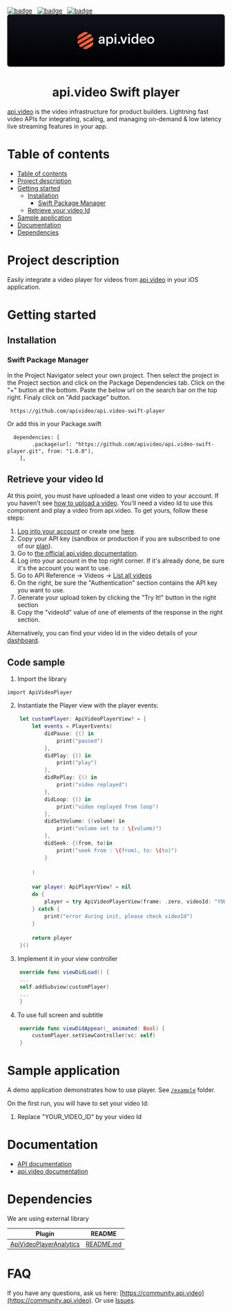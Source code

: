 [![badge](https://img.shields.io/twitter/follow/api_video?style=social)](https://twitter.com/intent/follow?screen_name=api_video)
&nbsp; [![badge](https://img.shields.io/github/stars/apivideo/api.video-swift-player?style=social)](https://github.com/apivideo/api.video-swift-player)
&nbsp; [![badge](https://img.shields.io/discourse/topics?server=https%3A%2F%2Fcommunity.api.video)](https://community.api.video)
![](https://github.com/apivideo/API_OAS_file/blob/master/apivideo_banner.png)
<h1 align="center">api.video Swift player</h1>

[api.video](https://api.video) is the video infrastructure for product builders. Lightning fast
video APIs for integrating, scaling, and managing on-demand & low latency live streaming features in
your app.

# Table of contents

- [Table of contents](#table-of-contents)
- [Project description](#project-description)
- [Getting started](#getting-started)
    - [Installation](#installation)
        - [Swift Package Manager](#swift-package-manager)
    - [Retrieve your video Id](#retrieve-your-video-id)
- [Sample application](#sample-application)
- [Documentation](#documentation)
- [Dependencies](#dependencies)

# Project description

Easily integrate a video player for videos from [api.video](https://api.video) in your iOS
application.

# Getting started

## Installation

### Swift Package Manager

In the Project Navigator select your own project. Then select the project in the Project section and click on the Package Dependencies tab. Click on the "+" button at the bottom. Paste the below url on the search bar on the top right. Finaly click on "Add package" button.

```
 https://github.com/apivideo/api.video-swift-player
```
Or add this in your Package.swift
```
  dependencies: [
        .package(url: "https://github.com/apivideo/api.video-swift-player.git", from: "1.0.0"),
    ],
```


## Retrieve your video Id

At this point, you must have uploaded a least one video to your account. If you haven't
see [how to upload a video](https://docs.api.video/docs/upload-a-video-regular-upload). You'll need
a video Id to use this component and play a video from api.video. To get yours, follow these steps:

1. [Log into your account](https://dashboard.api.video/login) or create
   one [here](https://dashboard.api.video/register).
2. Copy your API key (sandbox or production if you are subscribed to one of
   our [plan](https://api.video/pricing)).
3. Go to [the official api.video documentation](https://docs.api.video/docs).
4. Log into your account in the top right corner. If it's already done, be sure it's the account you
   want to use.
5. Go to API Reference -> Videos -> [List all videos](https://docs.api.video/reference/list-videos)
6. On the right, be sure the "Authentication" section contains the API key you want to use.
7. Generate your upload token by clicking the "Try It!" button in the right section
8. Copy the "videoId" value of one of elements of the response in the right section.

Alternatively, you can find your video Id in the video details of
your [dashboard](https://dashboard.api.video).

## Code sample

1. Import the library 

```
import ApiVideoPlayer
```
2. Instantiate the Player view with the player events:

```swift
    let customPlayer: ApiVideoPlayerView? = {
        let events = PlayerEvents(
            didPause: {() in
                print("paused")
            },
            didPlay: {() in
                print("play")
            },
            didRePlay: {() in
                print("video replayed")
            },
            didLoop: {() in
                print("video replayed from loop")
            },
            didSetVolume: {(volume) in
                print("volume set to : \(volume)")
            },
            didSeek: {(from, to)in
                print("seek from : \(from), to: \(to)")
            }
            
        )
        
        var player: ApiPlayerView? = nil
        do {
            player = try ApiVideoPlayerView(frame: .zero, videoId: "YOUR_VIDEO_ID", events: events)
        } catch {
            print("error during init, please check videoId")
        }
        
        return player
    }()
```

3. Implement it in your view controller

```swift
    override func viewDidLoad() {
    ...
    self.addSubview(customPlayer)
    ...
    }
```
4. To use full screen and subtitle
```swift
    override func viewDidAppear(_ animated: Bool) {
        customPlayer.setViewController(vc: self)
    }
```

# Sample application

A demo application demonstrates how to use player.
See [`/example`](https://github.com/apivideo/api.video-swift-player/tree/main/Examples)
folder.

On the first run, you will have to set your video Id:
1. Replace "YOUR_VIDEO_ID" by your video Id

# Documentation

* [API documentation](https://apivideo.github.io/api.video-swift-player/)
* [api.video documentation](https://docs.api.video)

# Dependencies

We are using external library

| Plugin | README |
| ------ | ------ |
| [ApiVideoPlayerAnalytics](https://github.com/apivideo/api.video-ios-player-analytics) | [README.md](https://github.com/apivideo/api.video-ios-player-analytics#readme) |

# FAQ

If you have any questions, ask us here: [https://community.api.video](https://community.api.video).
Or use [Issues](https://github.com/apivideo/api.video-ios-player-analytics/issues).
